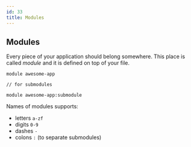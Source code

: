 ```yaml
---
id: 33
title: Modules
---
```


## Modules
Every piece of your application should belong somewhere. This place is called *module* and it is defined on top of your file.

```panda
module awesome-app

// for submodules

module awesome-app:submodule
```

Names of modules supports:
* letters `a-zf`
* digits `0-9`
* dashes ` - `
* colons ` : ` (to separate submodules)